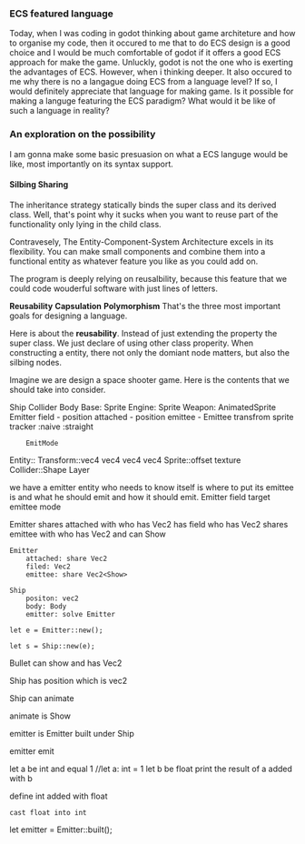 ### ECS featured language
Today, when I was coding in godot thinking about game architeture and how to organise my code, then it occured to me
that to do ECS design is a good choice and I would be much comfortable of godot if it offers a good ECS approach for make 
the game. Unluckly, godot is not the one who is exerting the advantages of ECS.
However, when i thinking deeper. It also occured to me why there is no a langague doing ECS from a language level? If so, I
would definitely appreciate that language for making game. Is it possible for making a languge featuring the ECS paradigm?
What would it be like of such a language in reality?

### An exploration on the possibility
I am gonna make some basic presuasion on what a ECS languge would be like, most importantly on its syntax support.

#### Silbing Sharing

The inheritance strategy statically binds the super class and its derived class. 
Well, that's point why it sucks when you want to reuse part of the
functionality only lying in the child class.

Contravesely, The Entity-Component-System Architecture excels in its flexibility.
You can make small components and combine them into a functional entity as whatever
feature you like as you could add on. 

The program is deeply relying on reusalbility, because this feature that we could code 
wouderful software with just lines of letters.

**Reusability** **Capsulation** **Polymorphism**
That's the three most important goals for designing a language.

Here is about the **reusability**. Instead of just extending the property the super class.
We just declare of using other class properity. When constructing a entity, there not only 
the domiant node matters, but also the silbing nodes. 


Imagine we are design a space shooter game. 
Here is the contents that we should take into consider.

Ship
    Collider
    Body
        Base: Sprite
        Engine: Sprite
        Weapon: AnimatedSprite
    Emitter
        field - position
        attached - position
        emittee - Emittee
            transfrom
            sprite
            tracker
                :naive
                :straight

        EmitMode


Entity::
    Transform::vec4 vec4 vec4 vec4
    Sprite::offset texture 
    Collider::Shape Layer

we have a emitter entity who needs to know itself is where to put its emittee is and what he should emit and how it should emit.
Emitter
    field
    target
    emittee
    mode

Emitter 
    shares attached with
        who has Vec2 
    has field 
        who has Vec2
    shares emittee with 
        who has Vec2 
        and can Show
```
Emitter
    attached: share Vec2
    filed: Vec2
    emittee: share Vec2<Show>
```
```
Ship
    positon: vec2
    body: Body
    emitter: solve Emitter
```
```
let e = Emitter::new();

let s = Ship::new(e);
```

Bullet 
    can show and
    has Vec2

Ship 
    has position 
        which is vec2

Ship
    can animate

animate is Show

emitter
    is Emitter
    built under Ship

emitter emit

let a be int and equal 1  //let a: int = 1
let b be float
print the result of a added with b

define int added with float   


    cast float into int 

let emitter = Emitter<of Ship with Weapon>::built();


